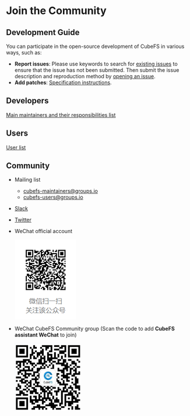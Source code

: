 # Join the Community

## Development Guide

You can participate in the open-source development of CubeFS in various ways, such as:

- **Report issues**: Please use keywords to search for [existing issues](https://github.com/cubeFS/cubefs/search?q=&type=Issues&utf8=%E2%9C%93) to ensure that the issue has not been submitted. Then submit the issue description and reproduction method by [opening an issue](https://github.com/cubeFS/cubefs/issues).
- **Add patches**: [Specification instructions](https://github.com/cubefs/cubefs/blob/master/CONTRIBUTING.md).

## Developers

[Main maintainers and their responsibilities list](https://github.com/cubefs/cubefs/blob/master/MAINTAINERS.md)

## Users

[User list](https://github.com/cubefs/cubefs/blob/master/ADOPTERS.md)

## Community

- Mailing list
  - [cubefs-maintainers@groups.io](https://groups.io/g/cubefs-maintainers)
  - [cubefs-users@groups.io](https://groups.io/g/cubefs-users)
- [Slack](https://join.slack.com/t/cubefs/shared_invite/zt-1ra17fe0i-hMqdQsm5o661aPR29LsNCg)
- [Twitter](https://twitter.com/cubefs)
- WeChat official account

  ![qrcode](./pic/qrcode.png)
- WeChat CubeFS Community group (Scan the code to add **CubeFS assistant WeChat** to join)

  ![qrcode](./pic/20230324085341754.png)